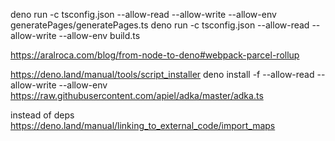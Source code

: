 deno run -c tsconfig.json --allow-read --allow-write --allow-env generatePages/generatePages.ts
deno run -c tsconfig.json --allow-read --allow-write --allow-env build.ts

https://aralroca.com/blog/from-node-to-deno#webpack-parcel-rollup

https://deno.land/manual/tools/script_installer
deno install -f --allow-read --allow-write --allow-env https://raw.githubusercontent.com/apiel/adka/master/adka.ts




instead of deps
https://deno.land/manual/linking_to_external_code/import_maps
